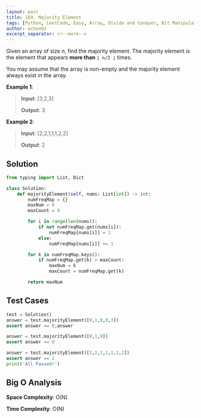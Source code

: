 ```yaml
---
layout: post
title: 169. Majority Element
tags: [Python, LeetCode, Easy, Array, Divide and Conquer, Bit Manipulation]
author: wchen02
excerpt_separator: <!--more-->
---
```

Given an array of size *n*, find the majority element. The majority element is the element that appears **more than** `⌊ n/2 ⌋` times.

You may assume that the array is non-empty and the majority element always exist in the array.

<!--more-->
**Example 1**:
> **Input**: [3,2,3]
>
> **Output**: 3

**Example 2**:
> **Input**: [2,2,1,1,1,2,2]
>
> **Output**: 2

## Solution

```python
from typing import List, Dict

class Solution:
    def majorityElement(self, nums: List[int]) -> int:
        numFreqMap = {}
        maxNum = 0
        maxCount = 0

        for i in range(len(nums)):
            if not numFreqMap.get(nums[i]):
                numFreqMap[nums[i]] = 1
            else:
                numFreqMap[nums[i]] += 1

        for k in numFreqMap.keys():
            if numFreqMap.get(k) > maxCount:
                maxNum = k
                maxCount = numFreqMap.get(k)

        return maxNum
```

## Test Cases

```python
test = Solution()
answer = test.majorityElement([0,1,0,0,3])
assert answer == 0,answer

answer = test.majorityElement([0,1,0])
assert answer == 0

answer = test.majorityElement([2,2,1,1,1,2,2])
assert answer == 2
print('All Passed!')
```

## Big O Analysis

**Space Complexity**: O(N)

**Time Complexity**: O(N)
